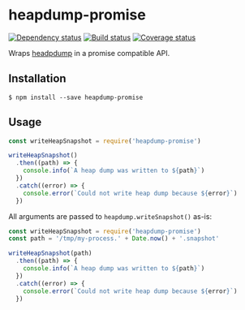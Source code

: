 # heapdump-promise

[![Dependency status][david-image]][david-url] [![Build status][travis-image]][travis-url] [![Coverage status][coveralls-image]][coveralls-url]

Wraps [headpdump](https://libraries.io/npm/heapdump) in a promise compatible API.

## Installation

```
$ npm install --save heapdump-promise
```

## Usage

```javascript
const writeHeapSnapshot = require('heapdump-promise')

writeHeapSnapshot()
  .then((path) => {
    console.info(`A heap dump was written to ${path}`)
  })
  .catch((error) => {
    console.error(`Could not write heap dump because ${error}`)
  })
```

All arguments are passed to `heapdump.writeSnapshot()` as-is:

```javascript
const writeHeapSnapshot = require('heapdump-promise')
const path = '/tmp/my-process.' + Date.now() + '.snapshot'

writeHeapSnapshot(path)
  .then((path) => {
    console.info(`A heap dump was written to ${path}`)
  })
  .catch((error) => {
    console.error(`Could not write heap dump because ${error}`)
  })
```

[david-image]: https://david-dm.org/achingbrain/heapdump-promise.svg?theme=shields.io
[david-url]: https://david-dm.org/achingbrain/heapdump-promise
[travis-image]: https://img.shields.io/travis/achingbrain/heapdump-promise/master.svg
[travis-url]: https://travis-ci.org/achingbrain/heapdump-promise
[coveralls-image]: http://img.shields.io/coveralls/achingbrain/heapdump-promise/master.svg
[coveralls-url]: https://coveralls.io/r/achingbrain/heapdump-promise
